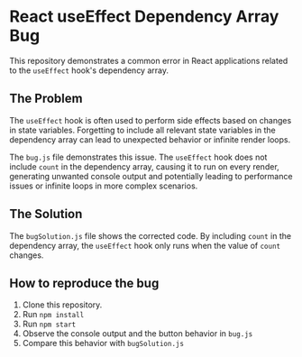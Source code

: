 # React useEffect Dependency Array Bug

This repository demonstrates a common error in React applications related to the `useEffect` hook's dependency array.

## The Problem

The `useEffect` hook is often used to perform side effects based on changes in state variables.  Forgetting to include all relevant state variables in the dependency array can lead to unexpected behavior or infinite render loops.

The `bug.js` file demonstrates this issue. The `useEffect` hook does not include `count` in the dependency array, causing it to run on every render, generating unwanted console output and potentially leading to performance issues or infinite loops in more complex scenarios.

## The Solution

The `bugSolution.js` file shows the corrected code.  By including `count` in the dependency array, the `useEffect` hook only runs when the value of `count` changes.

## How to reproduce the bug

1. Clone this repository.
2. Run `npm install`
3. Run `npm start`
4. Observe the console output and the button behavior in `bug.js`
5. Compare this behavior with `bugSolution.js`